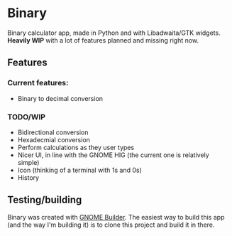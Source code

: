 # Binary

Binary calculator app, made in Python and with Libadwaita/GTK widgets. **Heavily WIP** with a lot of features planned and missing right now.

## Features
### Current features:
- Binary to decimal conversion

### TODO/WIP
- Bidirectional conversion
- Hexadecmial conversion
- Perform calculations as they user types 
- Nicer UI, in line with the GNOME HIG (the current one is relatively simple)
- Icon (thinking of a terminal with 1s and 0s)
- History
  
## Testing/building
Binary was created with [GNOME Builder](https://apps.gnome.org/en-GB/Builder/). The easiest way to build this app (and the way I'm building it) is to clone this project and build it in there. 
